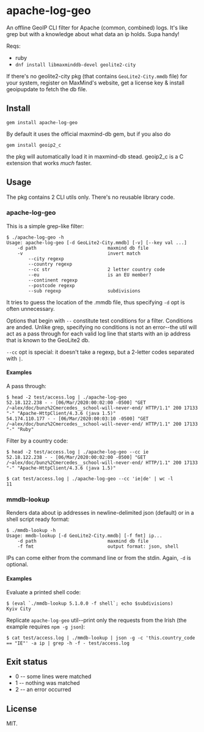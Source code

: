# apache-log-geo

An offline GeoIP CLI filter for Apache (common, combined) logs. It's
like grep but with a knowledge about what data an ip holds. Supa
handy!

Reqs:

* ruby
* `dnf install libmaxminddb-devel geolite2-city`

If there's no geolite2-city pkg (that contains `GeoLite2-City.mmdb`
file) for your system, register on MaxMind's website, get a license
key & install geoipupdate to fetch the db file.

## Install

    gem install apache-log-geo

By default it uses the official maxmind-db gem, but if you also do

    gem install geoip2_c

the pkg will automatically load it in maxmind-db stead. geoip2_c is a
C extension that works *much* faster.

## Usage

The pkg contains 2 CLI utils only. There's no reusable library code.

### apache-log-geo

This is a simple grep-like filter:

~~~
$ ./apache-log-geo -h
Usage: apache-log-geo [-d GeoLite2-City.mmdb] [-v] [--key val ...]
    -d path                          maxmind db file
    -v                               invert match
        --city regexp
        --country regexp
        --cc str                     2 letter country code
        --eu                         is an EU member?
        --continent regexp
        --postcode regexp
        --sub regexp                 subdivisions
~~~

It tries to guess the location of the .mmdb file, thus specifying `-d`
opt is often unnecessary.

Options that begin with `--` constitute test conditions for a
filter. Conditions are anded. Unlike grep, specifying no conditions is
not an error--the util will act as a pass through for each valid log
line that starts with an ip address that is known to the GeoLite2 db.

`--cc` opt is special: it doesn't take a regexp, but a 2-letter codes
separated with `|`.

#### Examples

A pass through:

~~~
$ head -2 test/access.log | ./apache-log-geo
52.18.122.238 - - [06/Mar/2020:00:02:00 -0500] "GET /~alex/doc/bunz%2Cmercedes__school-will-never-end/ HTTP/1.1" 200 17133 "-" "Apache-HttpClient/4.3.6 (java 1.5)"
54.174.110.177 - - [06/Mar/2020:00:03:10 -0500] "GET /~alex/doc/bunz%2Cmercedes__school-will-never-end/ HTTP/1.1" 200 17133 "-" "Ruby"
~~~

Filter by a country code:

~~~
$ head -2 test/access.log | ./apache-log-geo --cc ie
52.18.122.238 - - [06/Mar/2020:00:02:00 -0500] "GET /~alex/doc/bunz%2Cmercedes__school-will-never-end/ HTTP/1.1" 200 17133 "-" "Apache-HttpClient/4.3.6 (java 1.5)"

$ cat test/access.log | ./apache-log-geo --cc 'ie|de' | wc -l
11
~~~

### mmdb-lookup

Renders data about ip addresses in newline-delimited json (default) or
in a shell script ready format:

~~~
$ ./mmdb-lookup -h
Usage: mmdb-lookup [-d GeoLite2-City.mmdb] [-f fmt] ip...
    -d path                          maxmind db file
    -f fmt                           output format: json, shell
~~~

IPs can come either from the command line or from the stdin. Again,
`-d` is optional.

#### Examples

Evaluate a printed shell code:

~~~
$ (eval `./mmdb-lookup 5.1.0.0 -f shell`; echo $subdivisions)
Kyiv City
~~~

Replicate `apache-log-geo` util--print only the requests from the Irish
(the example requires `npm -g json`):

    $ cat test/access.log | ./mmdb-lookup | json -g -c 'this.country_code == "IE"' -a ip | grep -h -f - test/access.log

## Exit status

* 0 -- some lines were matched
* 1 -- nothing was matched
* 2 -- an error occurred

## License

MIT.
